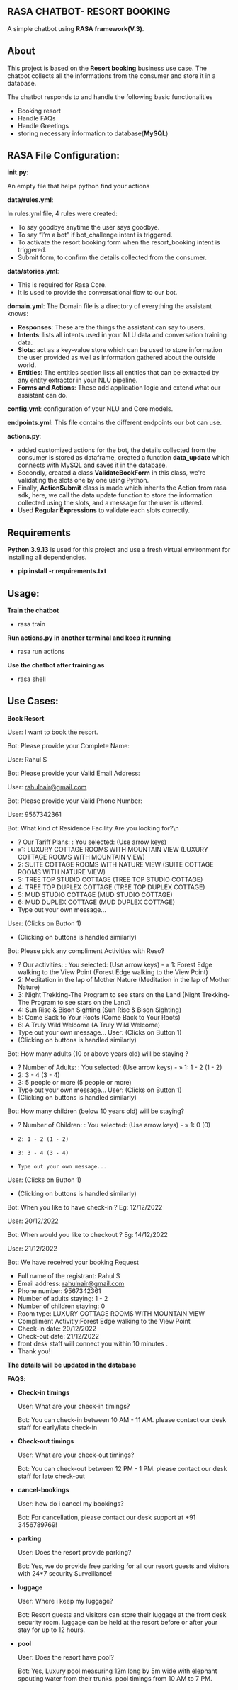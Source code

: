 ## RASA CHATBOT- RESORT BOOKING

A simple chatbot using **RASA framework(V.3)**. 

## About

This project is based on the **Resort booking** business use case. The chatbot collects all the informations from the consumer and store it in a database.

The chatbot responds to and handle the following basic functionalities

- Booking resort
- Handle FAQs
- Handle Greetings
- storing necessary information to database(**MySQL**)

## RASA File Configuration:

**__init__.py**:

An empty file that helps python find your actions

**data/rules.yml**:

In rules.yml file, 4 rules were created:

- To say goodbye anytime the user says goodbye.
- To say “I’m a bot” if bot_challenge intent is triggered.
- To activate the resort booking form when the resort_booking intent is triggered.
- Submit form, to confirm the details collected from the consumer.

**data/stories.yml**:

- This is required for Rasa Core.
- It is used to provide the conversational flow to our bot.

**domain.yml**:
The Domain file is a directory of everything the assistant knows:

- **Responses**: These are the things the assistant can say to users.
- **Intents**: lists all intents used in your NLU data and conversation training data.
- **Slots**: act as a key-value store which can be used to store information the user provided as well as information gathered about the outside world.
- **Entities**: The entities section lists all entities that can be extracted by any entity extractor in your NLU pipeline.
- **Forms and Actions**: These add application logic and extend what our assistant can do.


**config.yml**:
configuration of your NLU and Core models.

**endpoints.yml**:
This file contains the different endpoints our bot can use.

**actions.py**:
- added customized actions for the bot, the details collected from the consumer is stored as dataframe, created a function **data_update** which connects with MySQL and saves it in the database.
- Secondly, created a class **ValidateBookForm** in this class, we're validating the slots one by one using Python.
- Finally, **ActionSubmit** class is made which inherits the Action from rasa sdk, here, we call the data update function to store the information collected using the slots, and a message for the user is uttered.
- Used **Regular Expressions** to validate each slots correctly.

## Requirements

**Python 3.9.13** is used for this project and use a fresh virtual environment for installing all dependencies.

- **pip install -r requirements.txt**

## Usage:

**Train the chatbot**
- rasa train

**Run actions.py in another terminal and keep it running**
- rasa run actions

**Use the chatbot after training as**
- rasa shell

## Use Cases:

**Book Resort**

User: I want to book the resort.

Bot: Please provide your Complete Name:

User: Rahul S

Bot: Please provide your Valid Email Address:

User: rahulnair@gmail.com

Bot: Please provide your Valid Phone Number:

User: 9567342361

Bot: What kind of Residence Facility Are you looking for?\n
-   ? Our Tariff Plans: : You selected: (Use arrow keys)                                                                                                               
-  »1: LUXURY COTTAGE ROOMS WITH MOUNTAIN VIEW (LUXURY COTTAGE ROOMS WITH MOUNTAIN VIEW)
-   2: SUITE COTTAGE ROOMS WITH NATURE VIEW (SUITE COTTAGE ROOMS WITH NATURE VIEW)
-   3: TREE TOP STUDIO COTTAGE (TREE TOP STUDIO COTTAGE)
-   4: TREE TOP DUPLEX COTTAGE (TREE TOP DUPLEX COTTAGE)
-   5: MUD STUDIO COTTAGE (MUD STUDIO COTTAGE)
-   6: MUD DUPLEX COTTAGE (MUD DUPLEX COTTAGE)
-   Type out your own message...
 
User: (Clicks on Button 1)
 - (Clicking on buttons is handled similarly)
 
Bot: Please pick any compliment Activities with Reso?
-    ? Our activities: : You selected: (Use arrow keys)                                                                                                                 - »  1: Forest Edge walking to the View Point (Forest Edge walking to the View Point)
-    2: Meditation in the lap of Mother Nature (Meditation in the lap of Mother Nature)
-    3: Night Trekking-The Program to see stars on the Land (Night Trekking-The Program to see stars on the Land)
-    4: Sun Rise & Bison Sighting (Sun Rise & Bison Sighting)
-    5: Come Back to Your Roots (Come Back to Your Roots)
-    6: A Truly Wild Welcome (A Truly Wild Welcome)
-    Type out your own message... 
User: (Clicks on Button 1)
 - (Clicking on buttons is handled similarly)

Bot: How many adults (10 or above years old) will be staying ?
-    ? Number of Adults: : You selected: (Use arrow keys)                                                                                                                - »  1: 1 - 2 (1 - 2)
-    2: 3 - 4 (3 - 4)
-    3: 5 people or more (5 people or more)
-    Type out your own message...
User: (Clicks on Button 1)
 - (Clicking on buttons is handled similarly)

Bot: How many children (below 10 years old) will be staying?
-    ? Number of Children: : You selected: (Use arrow keys)                                                                                                             -  » 1: 0 (0)
-     2: 1 - 2 (1 - 2)
-     3: 3 - 4 (3 - 4)
-     Type out your own message...
User: (Clicks on Button 1)
 - (Clicking on buttons is handled similarly)

Bot: When you like to have check-in ? Eg: 12/12/2022

User: 20/12/2022

Bot: When would you like to checkout ? Eg: 14/12/2022

User: 21/12/2022

Bot: We have received your booking Request
- Full name of the registrant: Rahul S
- Email address: rahulnair@gmail.com
- Phone number: 9567342361
- Number of adults staying: 1 - 2
- Number of children staying: 0
- Room type: LUXURY COTTAGE ROOMS WITH MOUNTAIN VIEW
- Compliment Activitiy:Forest Edge walking to the View Point
- Check-in date: 20/12/2022
- Check-out date: 21/12/2022
- front desk staff will connect you within 10 minutes .
- Thank you!
     
**The details will be updated in the database**


**FAQS**:

- **Check-in timings**

     User: What are your check-in timings?

     Bot: You can check-in between 10 AM - 11 AM. please contact our desk staff for early/late check-in

- **Check-out timings**

     User:  What are your check-out timings?

     Bot: You can check-out between 12 PM - 1 PM. please contact our desk staff for late check-out

- **cancel-bookings**

     User:  how do i cancel my bookings?

     Bot: For cancellation, please contact our desk support at +91 3456789769!

- **parking**

     User:  Does the resort provide parking?

     Bot: Yes, we do provide free parking for all our resort guests and visitors with 24*7 security Surveillance!
  
- **luggage**

     User:  Where i keep my luggage?

     Bot: Resort guests and visitors can store their luggage at the front desk security room. luggage can be held at the resort before or after your stay for up to 12           hours.
  
- **pool**

     User:  Does the resort have pool?

     Bot: Yes, Luxury pool measuring 12m long by 5m wide with elephant spouting water from their trunks. pool timings from 10 AM to 7 PM.








